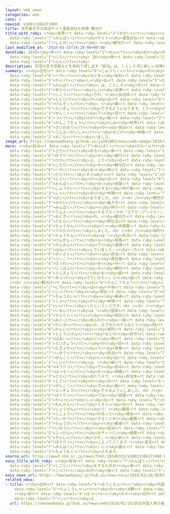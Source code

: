 ```yaml
---
layout: web_news
categories: web
cate: 5
newsid: k10011366371000
title: 世界最大手の民泊サイト運営会社も申請 観光庁
title_with_ruby: <ruby>世界<rt data-ruby-level="3">せかい</rt></ruby><ruby>最大手<rt data-ruby-level="4">さいおおて</rt></ruby>の<ruby>民泊<rt
  data-ruby-level="7">みんぱく</rt></ruby>サイト<ruby>運営会社<rt data-ruby-level="5">うんえいがいしゃ</rt></ruby>も<ruby>申請<rt
  data-ruby-level="7">しんせい</rt></ruby> <ruby>観光庁<rt data-ruby-level="6">かんこうちょう</rt></ruby>
last_modified_at: '2018-03-15T18:29:00+09:00'
datetime: 2018<ruby>年<rt data-ruby-level="1">ねん</rt></ruby>03<ruby>月<rt data-ruby-level="1">がつ</rt></ruby>15<ruby>日<rt
  data-ruby-level="1">にち</rt></ruby> 18<ruby>時<rt data-ruby-level="2">じ</rt></ruby>29<ruby>分<rt
  data-ruby-level="2">ふん</rt></ruby>
description: 住宅の空き部屋などを有料で貸し出す「民泊」は、ことし６月に新しい法律が施行され、自治体に届け出れば原則、誰でも営業できるようになります。１５日から全国で受け付けが始まり、観光庁には世界最大手の民泊サイトの運営会社などが申請を行いました。
summary: <ruby>住宅<rt data-ruby-level="6">じゅうたく</rt></ruby>の<ruby>空<rt data-ruby-level="8">あ</rt></ruby>き<ruby>部屋<rt
  data-ruby-level="8">べや</rt></ruby>などを<ruby>有料<rt data-ruby-level="4">ゆうりょう</rt></ruby>で<ruby>貸<rt
  data-ruby-level="5">か</rt></ruby>し<ruby>出<rt data-ruby-level="5">だ</rt></ruby>す「<ruby>民泊<rt
  data-ruby-level="7">みんぱく</rt></ruby>」は、ことし６<ruby>月<rt data-ruby-level="1">がつ</rt></ruby>に<ruby>新<rt
  data-ruby-level="2">あたら</rt></ruby>しい<ruby>法律<rt data-ruby-level="6">ほうりつ</rt></ruby>が<ruby>施行<rt
  data-ruby-level="7">しこう</rt></ruby>され、<ruby>自治体<rt data-ruby-level="4">じちたい</rt></ruby>に<ruby>届<rt
  data-ruby-level="6">とど</rt></ruby>け<ruby>出<rt data-ruby-level="6">で</rt></ruby>れば<ruby>原則<rt
  data-ruby-level="5">げんそく</rt></ruby>、<ruby>誰<rt data-ruby-level="7">だれ</rt></ruby>でも<ruby>営業<rt
  data-ruby-level="5">えいぎょう</rt></ruby>できるようになります。１５<ruby>日<rt data-ruby-level="1">にち</rt></ruby>から<ruby>全国<rt
  data-ruby-level="3">ぜんこく</rt></ruby>で<ruby>受<rt data-ruby-level="4">う</rt></ruby>け<ruby>付<rt
  data-ruby-level="4">つ</rt></ruby>けが<ruby>始<rt data-ruby-level="3">はじ</rt></ruby>まり、<ruby>観光庁<rt
  data-ruby-level="6">かんこうちょう</rt></ruby>には<ruby>世界<rt data-ruby-level="3">せかい</rt></ruby><ruby>最大手<rt
  data-ruby-level="4">さいおおて</rt></ruby>の<ruby>民泊<rt data-ruby-level="7">みんぱく</rt></ruby>サイトの<ruby>運営会社<rt
  data-ruby-level="5">うんえいがいしゃ</rt></ruby>などが<ruby>申請<rt data-ruby-level="7">しんせい</rt></ruby>を<ruby>行<rt
  data-ruby-level="2">おこな</rt></ruby>いました。
image_url: https://newswebeasy.github.io/ja201803/news/web/image/2018/03/15/K10011366371_1803151727_1803151732_01_02.jpg
more: <ruby>民泊<rt data-ruby-level="7">みんぱく</rt></ruby>のルールや<ruby>罰則<rt data-ruby-level="7">ばっそく</rt></ruby>を<ruby>定<rt
  data-ruby-level="3">さだ</rt></ruby>める<ruby>新<rt data-ruby-level="2">あたら</rt></ruby>しい<ruby>法律<rt
  data-ruby-level="6">ほうりつ</rt></ruby>の<ruby>施行<rt data-ruby-level="7">しこう</rt></ruby>を<ruby>控<rt
  data-ruby-level="7">ひか</rt></ruby>え、１５<ruby>日<rt data-ruby-level="1">にち</rt></ruby>から<ruby>自治体<rt
  data-ruby-level="4">じちたい</rt></ruby>や<ruby>観光庁<rt data-ruby-level="6">かんこうちょう</rt></ruby>などで、<ruby>部屋<rt
  data-ruby-level="8">へや</rt></ruby>を<ruby>貸<rt data-ruby-level="5">か</rt></ruby>し<ruby>出<rt
  data-ruby-level="5">だ</rt></ruby>す<ruby>人<rt data-ruby-level="1">ひと</rt></ruby>の<ruby>届<rt
  data-ruby-level="6">とど</rt></ruby>け<ruby>出<rt data-ruby-level="6">で</rt></ruby>や、インターネットなどで<ruby>民泊<rt
  data-ruby-level="7">みんぱく</rt></ruby>の<ruby>部屋<rt data-ruby-level="8">へや</rt></ruby>を<ruby>紹介<rt
  data-ruby-level="7">しょうかい</rt></ruby>する<ruby>仲介業<rt data-ruby-level="7">ちゅうかいぎょう</rt></ruby><ruby>者<rt
  data-ruby-level="3">しゃ</rt></ruby>の<ruby>申請<rt data-ruby-level="7">しんせい</rt></ruby>が<ruby>始<rt
  data-ruby-level="3">はじ</rt></ruby>まりました。<br /><br /><ruby>観光庁<rt data-ruby-level="6">かんこうちょう</rt></ruby>では、<ruby>世界<rt
  data-ruby-level="3">せかい</rt></ruby><ruby>最大手<rt data-ruby-level="4">さいおおて</rt></ruby>の<ruby>民泊<rt
  data-ruby-level="7">みんぱく</rt></ruby><ruby>仲介<rt data-ruby-level="7">ちゅうかい</rt></ruby>サイトを<ruby>運営<rt
  data-ruby-level="5">うんえい</rt></ruby>するアメリカの「エアビーアンドビー」の<ruby>幹部<rt data-ruby-level="5">かんぶ</rt></ruby>が<ruby>訪<rt
  data-ruby-level="7">おとず</rt></ruby>れ、<ruby>観光庁<rt data-ruby-level="6">かんこうちょう</rt></ruby>の<ruby>田村<rt
  data-ruby-level="1">たむら</rt></ruby><ruby>明比古<rt data-ruby-level="5">あきひこ</rt></ruby><ruby>長官<rt
  data-ruby-level="4">ちょうかん</rt></ruby>に<ruby>申請書<rt data-ruby-level="7">しんせいしょ</rt></ruby>を<ruby>手渡<rt
  data-ruby-level="7">てわた</rt></ruby>しました。<br /><br /><ruby>田村<rt data-ruby-level="1">たむら</rt></ruby><ruby>長官<rt
  data-ruby-level="4">ちょうかん</rt></ruby>は「<ruby>民泊<rt data-ruby-level="7">みんぱく</rt></ruby>の<ruby>健全<rt
  data-ruby-level="4">けんぜん</rt></ruby>な<ruby>発展<rt data-ruby-level="6">はってん</rt></ruby>のため<ruby>官民<rt
  data-ruby-level="4">かんみん</rt></ruby>で<ruby>連携<rt data-ruby-level="7">れんけい</rt></ruby>していきたい」と<ruby>話<rt
  data-ruby-level="2">はな</rt></ruby>していました。<ruby>一方<rt data-ruby-level="2">いっぽう</rt></ruby>、エアビーアンドビーのグローバル<ruby>政策<rt
  data-ruby-level="6">せいさく</rt></ruby><ruby>担当<rt data-ruby-level="6">たんとう</rt></ruby>のクリストファー・レヘイン<ruby>最高<rt
  data-ruby-level="4">さいこう</rt></ruby><ruby>責任者<rt data-ruby-level="5">せきにんしゃ</rt></ruby>は「<ruby>法令<rt
  data-ruby-level="4">ほうれい</rt></ruby>を<ruby>守<rt data-ruby-level="3">まも</rt></ruby>って、<ruby>日本<rt
  data-ruby-level="1">にっぽん</rt></ruby>の<ruby>観光<rt data-ruby-level="4">かんこう</rt></ruby><ruby>産業<rt
  data-ruby-level="4">さんぎょう</rt></ruby>を<ruby>盛<rt data-ruby-level="6">も</rt></ruby>り<ruby>上<rt
  data-ruby-level="6">あ</rt></ruby>げていきたい」と<ruby>話<rt data-ruby-level="2">はな</rt></ruby>していました。<br
  /><br /><ruby>観光庁<rt data-ruby-level="6">かんこうちょう</rt></ruby>によりますと、１５<ruby>日<rt
  data-ruby-level="1">にち</rt></ruby>は<ruby>午後<rt data-ruby-level="2">ごご</rt></ruby>６<ruby>時<rt
  data-ruby-level="2">じ</rt></ruby><ruby>現在<rt data-ruby-level="5">げんざい</rt></ruby>、<ruby>仲介<rt
  data-ruby-level="7">ちゅうかい</rt></ruby><ruby>業者<rt data-ruby-level="3">ぎょうしゃ</rt></ruby>６<ruby>社<rt
  data-ruby-level="2">しゃ</rt></ruby>が<ruby>申請<rt data-ruby-level="7">しんせい</rt></ruby>を<ruby>行<rt
  data-ruby-level="2">い</rt></ruby>ったということです。<br /><br /><ruby>民泊<rt data-ruby-level="7">みんぱく</rt></ruby>は、<ruby>今<rt
  data-ruby-level="2">いま</rt></ruby>は「<ruby>国家<rt data-ruby-level="2">こっか</rt></ruby><ruby>戦略<rt
  data-ruby-level="5">せんりゃく</rt></ruby><ruby>特区<rt data-ruby-level="4">とっく</rt></ruby>」で<ruby>認<rt
  data-ruby-level="6">みと</rt></ruby>められた<ruby>一部<rt data-ruby-level="3">いちぶ</rt></ruby>の<ruby>地域<rt
  data-ruby-level="6">ちいき</rt></ruby>か、カプセルホテルなどと<ruby>同<rt data-ruby-level="2">おな</rt></ruby>じ「<ruby>簡易<rt
  data-ruby-level="6">かんい</rt></ruby><ruby>宿所<rt data-ruby-level="3">しゅくしょ</rt></ruby>」として、<ruby>都道府県<rt
  data-ruby-level="4">とどうふけん</rt></ruby>などの<ruby>許可<rt data-ruby-level="5">きょか</rt></ruby>をとった<ruby>場合<rt
  data-ruby-level="2">ばあい</rt></ruby>に<ruby>限<rt data-ruby-level="5">かぎ</rt></ruby>って<ruby>営業<rt
  data-ruby-level="5">えいぎょう</rt></ruby>が<ruby>認<rt data-ruby-level="6">みと</rt></ruby>められています。しかし、<ruby>無許可<rt
  data-ruby-level="5">むきょか</rt></ruby>で<ruby>営業<rt data-ruby-level="5">えいぎょう</rt></ruby>する「<ruby>違法<rt
  data-ruby-level="7">いほう</rt></ruby><ruby>民泊<rt data-ruby-level="7">みんぱく</rt></ruby>」が<ruby>全国<rt
  data-ruby-level="3">ぜんこく</rt></ruby>に<ruby>広<rt data-ruby-level="2">ひろ</rt></ruby>がっているため、<ruby>国<rt
  data-ruby-level="2">くに</rt></ruby>は、<ruby>新<rt data-ruby-level="2">あら</rt></ruby>たな<ruby>法律<rt
  data-ruby-level="6">ほうりつ</rt></ruby>で<ruby>民泊<rt data-ruby-level="7">みんぱく</rt></ruby>のルールや<ruby>罰則<rt
  data-ruby-level="7">ばっそく</rt></ruby>を<ruby>明確<rt data-ruby-level="5">めいかく</rt></ruby>に<ruby>定<rt
  data-ruby-level="3">さだ</rt></ruby>めたうえで、<ruby>自治体<rt data-ruby-level="4">じちたい</rt></ruby>に<ruby>届<rt
  data-ruby-level="6">とど</rt></ruby>け<ruby>出<rt data-ruby-level="6">で</rt></ruby>をすれば、<ruby>全国<rt
  data-ruby-level="3">ぜんこく</rt></ruby>で<ruby>誰<rt data-ruby-level="7">だれ</rt></ruby>でも<ruby>営業<rt
  data-ruby-level="5">えいぎょう</rt></ruby>できるようにしました。<br /><br /><ruby>新<rt data-ruby-level="2">あら</rt></ruby>たな<ruby>法律<rt
  data-ruby-level="6">ほうりつ</rt></ruby>では<ruby>部屋<rt data-ruby-level="8">へや</rt></ruby>の<ruby>貸<rt
  data-ruby-level="5">か</rt></ruby>し<ruby>出<rt data-ruby-level="5">だ</rt></ruby>しは、<ruby>年間<rt
  data-ruby-level="2">ねんかん</rt></ruby>１８０<ruby>日<rt data-ruby-level="1">にち</rt></ruby>が<ruby>上限<rt
  data-ruby-level="5">じょうげん</rt></ruby>で、<ruby>騒音<rt data-ruby-level="7">そうおん</rt></ruby>などの<ruby>苦情<rt
  data-ruby-level="5">くじょう</rt></ruby>があった<ruby>場合<rt data-ruby-level="2">ばあい</rt></ruby>に<ruby>対応<rt
  data-ruby-level="5">たいおう</rt></ruby>することが<ruby>義務<rt data-ruby-level="5">ぎむ</rt></ruby>づけられます。また、<ruby>仲介<rt
  data-ruby-level="7">ちゅうかい</rt></ruby><ruby>業者<rt data-ruby-level="3">ぎょうしゃ</rt></ruby>は「<ruby>違法<rt
  data-ruby-level="7">いほう</rt></ruby><ruby>民泊<rt data-ruby-level="7">みんぱく</rt></ruby>」の<ruby>物件<rt
  data-ruby-level="5">ぶっけん</rt></ruby>をサイトに<ruby>掲載<rt data-ruby-level="7">けいさい</rt></ruby>することが<ruby>禁止<rt
  data-ruby-level="5">きんし</rt></ruby>され、<ruby>新<rt data-ruby-level="2">あら</rt></ruby>たな<ruby>法律<rt
  data-ruby-level="6">ほうりつ</rt></ruby>によってどこまで「<ruby>違法<rt data-ruby-level="7">いほう</rt></ruby><ruby>民泊<rt
  data-ruby-level="7">みんぱく</rt></ruby>」に<ruby>歯止<rt data-ruby-level="3">はど</rt></ruby>めをかけることになるか<ruby>注目<rt
  data-ruby-level="3">ちゅうもく</rt></ruby>されます。
source_url: https://www3.nhk.or.jp/news/html/20180315/k10011366371000.html
easy_title_with_ruby: <ruby>民泊<rt data-ruby-level="7">みんぱく</rt></ruby>の<ruby>仕事<rt
  data-ruby-level="3">しごと</rt></ruby>をするための<ruby>申<rt data-ruby-level="7">もう</rt></ruby>し<ruby>込<rt
  data-ruby-level="7">こ</rt></ruby>みが<ruby>始<rt data-ruby-level="3">はじ</rt></ruby>まる
easy_news_url: https://newswebeasy.github.io/news/easy/2018/03/16/民泊の仕事をするための申し込みが始まる
related_news:
- title: <ruby>訪日<rt data-ruby-level="6">ほうにち</rt></ruby><ruby>外国人<rt data-ruby-level="2">がいこくじん</rt></ruby><ruby>旅行者<rt
    data-ruby-level="3">りょこうしゃ</rt></ruby>の<ruby>消費<rt data-ruby-level="4">しょうひ</rt></ruby>
    <ruby>初<rt data-ruby-level="4">はつ</rt></ruby>の４<ruby>兆円<rt data-ruby-level="4">ちょうえん</rt></ruby><ruby>超<rt
    data-ruby-level="7">こ</rt></ruby>え
  url: https://newswebeasy.github.io/news/web/2018/01/16/訪日外国人旅行者の消費-初の4兆円超え
...
```

